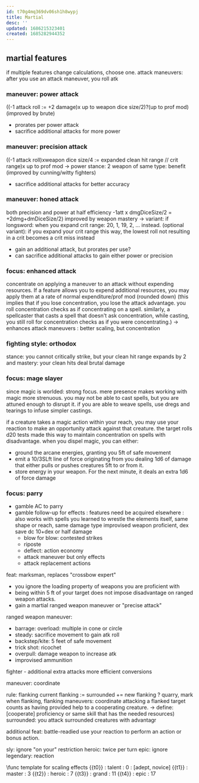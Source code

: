 ```yaml
---
id: t70g4mq369dv06sh1h8wypj
title: Martial
desc: ''
updated: 1686215323401
created: 1685282944352
---
```


## martial features
if multiple features change calculations, choose one.
attack maneuvers: after you use an attack maneuver, you roll atk
### maneuver: power attack
((-1 attack roll := +2 damage)x up to weapon dice size/2)?(up to prof mod)
(improved by brute)
- prorates per power attack
- sacrifice additional attacks for more power

### maneuver: precision attack
((-1 attack roll)xweapon dice size/4 := expanded clean hit range // crit range)x up to prof mod
-> power stance: 2 weapon of same type: benefit
(improved by cunning/witty fighters)
- sacrifice additional attacks for better accuracy

### maneuver: honed attack
both precision and power at half efficiency
-1att x dmgDiceSize/2 = +2dmg+dmDiceSize/2)
improved by weapon mastery
-> variant: if longsword: when you expand crit range: 20, 1, 19, 2, ... instead.
  (optional variant): if you expand your crit range this way, the lowest roll not resulting in a crit becomes a crit miss instead
- gain an additional attack, but prorates per use?
- can sacrifice additional attacks to gain either power or precision

### focus: enhanced attack
concentrate on applying a maneuver to an attack without expending resources. If a feature allows you to expend additional resources, you may apply them at a rate of normal expenditure/prof mod (rounded down)
(this implies that if you lose concentration, you lose the attack advantage. you roll concentration checks as if concentrating on a spell.
similarly, a spellcaster that casts a spell that doesn't ask concentration, while casting, you still roll for concentration checks as if you were concentrating.)
-> enhances attack maneuvers
: better scaling, but concentration

### fighting style: orthodox
stance: you cannot critically strike, but your clean hit range expands by 2 and
mastery: your clean hits deal brutal damage

### focus: mage slayer
since magic is worlded: strong focus. mere presence makes working with magic more strenuous.
you may not be able to cast spells, but you are attuned enough to disrupt it.
if you are able to weave spells, use dregs and tearings to infuse simpler castings.

if a creature takes a magic action within your reach, you may use your reaction to make an opportunity attack against that creature.
the target rolls d20 tests made this way to maintain concentration on spells with disadvantage.
when you dispel magic, you can either:
- ground the arcane energies, granting you 5ft of safe movement
- emit a 10/3SLft line of force originating from you dealing 1d6 of damage that either pulls or pushes creatures 5ft to or from it.
- store energy in your weapon. For the next minute, it deals an extra 1d6 of force damage

### focus: parry
- gamble AC to parry
- gamble follow-up for effects
: features need be acquired elsewhere
: also works with spells
you learned to wrestle the elements itself,
  same shape or reach, same damage type
  improvised weapon proficient, dex save dc 10+dex or half damage
  - blow for blow: contested strikes
  - riposte
  - deflect: action economy
  - attack maneuver but only effects
  - attack replacement actions

feat: marksman, replaces "crossbow expert"
- you ignore the loading property of weapons you are proficient with
- being within 5 ft of your target does not impose disadvantage on ranged weapon attacks.
- gain a martial ranged weapon maneuver or "precise attack"

ranged weapon maneuver:
- barrage: overload: multiple in cone or circle
- steady: sacrifice movement to gain atk roll
- backstep/kite: 5 feet of safe movement
- trick shot: ricochet
- overpull: damage weapon to increase atk
- improvised ammunition

fighter -
additional extra attacks
  more efficient conversions

maneuver: coordinate

rule:
flanking
  current flanking := surrounded += new flanking
  ? quarry, mark
  when flanking, flanking maneuvers: coordinate
    attacking a flanked target counts as having provided help to a cooperating creature.
    -> define: [cooperate] proficiency or same skill that has the needed resources)
  surrounded: you attack surrounded creatures with advantagr

additional feat: battle-readied
  use your reaction to perform an action or bonus action.

sly: ignore "on your" restriction
  heroic: twice per turn
  epic: ignore
  legendary: reaction

\func template for scaling effects
  {{t0}} : talent : 0 : [adept, novice]
  {{t1}} : master : 3
  {{t2}} : heroic : 7
  {{t3}} : grand  : 11
  {{t4}} : epic   : 17